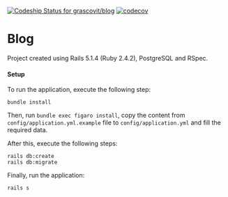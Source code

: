 [ ![Codeship Status for grascovit/blog](https://app.codeship.com/projects/bce2d560-e5c3-0135-175d-1ab5e756a092/status?branch=master)](https://app.codeship.com/projects/268972)
[![codecov](https://codecov.io/gh/grascovit/blog/branch/master/graph/badge.svg)](https://codecov.io/gh/grascovit/blog)

# Blog
Project created using Rails 5.1.4 (Ruby 2.4.2), PostgreSQL and RSpec.

#### Setup
To run the application, execute the following step:
```shell
bundle install
```

Then, run `bundle exec figaro install`, copy the content from `config/application.yml.example` file to `config/application.yml` and fill the required data.

After this, execute the following steps:
```shell
rails db:create
rails db:migrate
```
Finally, run the application:
```shell
rails s
```
